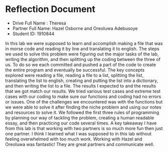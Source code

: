 # Reflection Document

* Drive Full Name  : Theresa 
* Partner Full Name: Hazel Osborne and Oreoluwa Adebusoye
* Student ID: 1910844

In this lab we were supposed to learn and accomplish making a file that was in morse code and reading it by line and
translating it to english. The steps we used to solve this problem were figuring out the major tasks of the lab, writing
the algorithm, and then splitting up the coding between the three of us. To do so we each committed and pushed a part of
the code to create the entire program and eventually be successful. The key concepts explored were reading a file, 
reading a file to a list, splitting the list, translating the list to english, creating and putting the list into a
dictionary, and then writing the list to a file. The results I expected to and the results that we got match our results.
We tried various test cases and extreme test cases with our coding to make sure our functions and coding had no errors or
issues. One of the challenges we encountered was with the functions but we were able to solve it after finding the niche
problem and using our notes and resources to solve it. We followed the first three rules of programming by planning our
way of tackling the problem, creating a human readable essay, and then practicing our code several times. A key takeaway
I have from this lab is that working with two partners is so much more fun then just one partner. I think I learned what
I was supposed to in this lab without feeling overwhelmed with too much work. Working with Hazel and Oreoluwa was 
fantastic! They are great partners and communicate well. 
